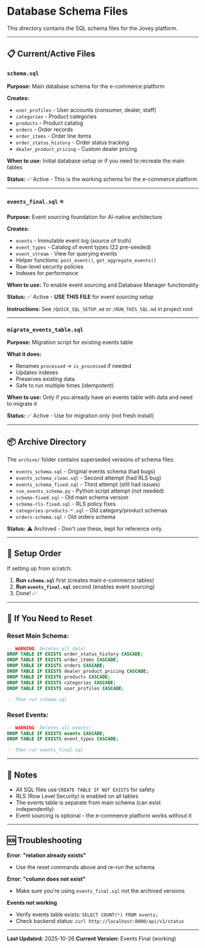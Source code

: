 # Database Schema Files

This directory contains the SQL schema files for the Jovey platform.

---

## 📋 Current/Active Files

### `schema.sql`
**Purpose:** Main database schema for the e-commerce platform

**Creates:**
- `user_profiles` - User accounts (consumer, dealer, staff)
- `categories` - Product categories
- `products` - Product catalog
- `orders` - Order records
- `order_items` - Order line items
- `order_status_history` - Order status tracking
- `dealer_product_pricing` - Custom dealer pricing

**When to use:** Initial database setup or if you need to recreate the main tables

**Status:** ✅ Active - This is the working schema for the e-commerce platform

---

### `events_final.sql` ⭐
**Purpose:** Event sourcing foundation for AI-native architecture

**Creates:**
- `events` - Immutable event log (source of truth)
- `event_types` - Catalog of event types (22 pre-seeded)
- `event_stream` - View for querying events
- Helper functions: `post_event()`, `get_aggregate_events()`
- Row-level security policies
- Indexes for performance

**When to use:** To enable event sourcing and Database Manager functionality

**Status:** ✅ Active - **USE THIS FILE** for event sourcing setup

**Instructions:** See `/QUICK_SQL_SETUP.md` or `/RUN_THIS_SQL.md` in project root

---

### `migrate_events_table.sql`
**Purpose:** Migration script for existing events table

**What it does:**
- Renames `processed` → `is_processed` if needed
- Updates indexes
- Preserves existing data
- Safe to run multiple times (idempotent)

**When to use:** Only if you already have an events table with data and need to migrate it

**Status:** ✅ Active - Use for migration only (not fresh install)

---

## 📦 Archive Directory

The `archive/` folder contains superseded versions of schema files:

- `events_schema.sql` - Original events schema (had bugs)
- `events_schema_clean.sql` - Second attempt (had RLS bug)
- `events_schema_fixed.sql` - Third attempt (still had issues)
- `run_events_schema.py` - Python script attempt (not needed)
- `schema-fixed.sql` - Old main schema version
- `schema-rls-fixed.sql` - RLS policy fixes
- `categories-products-*.sql` - Old category/product schemas
- `orders-schema.sql` - Old orders schema

**Status:** ⚠️ Archived - Don't use these, kept for reference only

---

## 🚀 Setup Order

If setting up from scratch:

1. **Run `schema.sql`** first (creates main e-commerce tables)
2. **Run `events_final.sql`** second (enables event sourcing)
3. Done! ✅

---

## 🔄 If You Need to Reset

### Reset Main Schema:
```sql
-- WARNING: Deletes all data!
DROP TABLE IF EXISTS order_status_history CASCADE;
DROP TABLE IF EXISTS order_items CASCADE;
DROP TABLE IF EXISTS orders CASCADE;
DROP TABLE IF EXISTS dealer_product_pricing CASCADE;
DROP TABLE IF EXISTS products CASCADE;
DROP TABLE IF EXISTS categories CASCADE;
DROP TABLE IF EXISTS user_profiles CASCADE;

-- Then run schema.sql
```

### Reset Events:
```sql
-- WARNING: Deletes all events!
DROP TABLE IF EXISTS events CASCADE;
DROP TABLE IF EXISTS event_types CASCADE;

-- Then run events_final.sql
```

---

## 📝 Notes

- All SQL files use `CREATE TABLE IF NOT EXISTS` for safety
- RLS (Row Level Security) is enabled on all tables
- The events table is separate from main schema (can exist independently)
- Event sourcing is optional - the e-commerce platform works without it

---

## 🆘 Troubleshooting

**Error: "relation already exists"**
- Use the reset commands above and re-run the schema

**Error: "column does not exist"**
- Make sure you're using `events_final.sql` not the archived versions

**Events not working**
- Verify events table exists: `SELECT COUNT(*) FROM events;`
- Check backend status: `curl http://localhost:8000/api/v1/status`

---

**Last Updated:** 2025-10-26
**Current Version:** Events Final (working)

